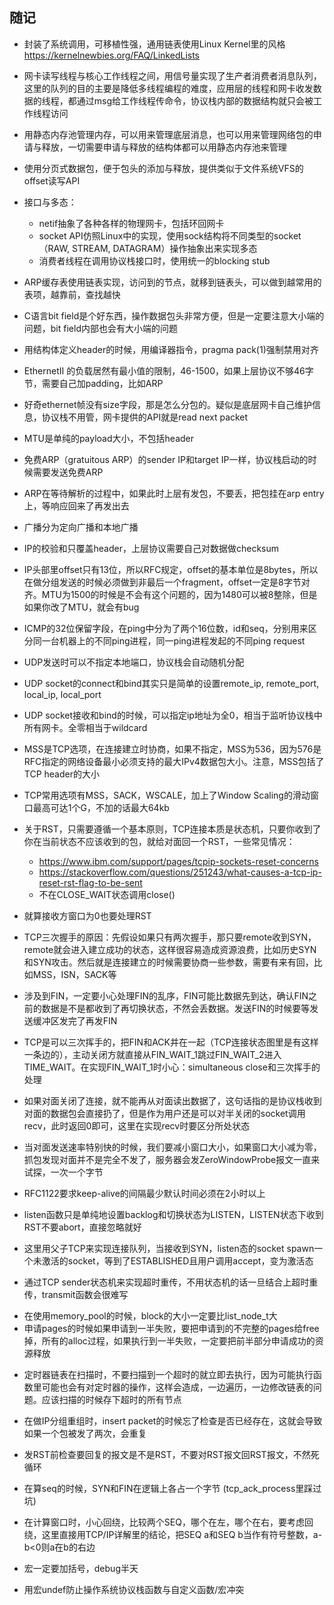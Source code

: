 ## 随记

* 封装了系统调用，可移植性强，通用链表使用Linux Kernel里的风格 https://kernelnewbies.org/FAQ/LinkedLists
* 网卡读写线程与核心工作线程之间，用信号量实现了生产者消费者消息队列，这里的队列的目的主要是降低多线程编程的难度，应用层的线程和网卡收发数据的线程，都通过msg给工作线程传命令，协议栈内部的数据结构就只会被工作线程访问
* 用静态内存池管理内存，可以用来管理底层消息，也可以用来管理网络包的申请与释放，一切需要申请与释放的结构体都可以用静态内存池来管理
* 使用分页式数据包，便于包头的添加与释放，提供类似于文件系统VFS的offset读写API
* 接口与多态：
  * netif抽象了各种各样的物理网卡，包括环回网卡
  * socket API仿照Linux中的实现，使用sock结构将不同类型的socket（RAW, STREAM, DATAGRAM）操作抽象出来实现多态
  * 消费者线程在调用协议栈接口时，使用统一的blocking stub
* ARP缓存表使用链表实现，访问到的节点，就移到链表头，可以做到越常用的表项，越靠前，查找越快

* C语言bit field是个好东西，操作数据包头非常方便，但是一定要注意大小端的问题，bit field内部也会有大小端的问题
* 用结构体定义header的时候，用编译器指令，pragma pack(1)强制禁用对齐
* EthernetII 的负载居然有最小值的限制，46-1500，如果上层协议不够46字节，需要自己加padding，比如ARP
* 好奇ethernet帧没有size字段，那是怎么分包的。疑似是底层网卡自己维护信息，协议栈不用管，网卡提供的API就是read next packet
* MTU是单纯的payload大小，不包括header

- 免费ARP（gratuitous ARP）的sender IP和target IP一样，协议栈启动的时候需要发送免费ARP
- ARP在等待解析的过程中，如果此时上层有发包，不要丢，把包挂在arp entry上，等响应回来了再发出去
- 广播分为定向广播和本地广播

- IP的校验和只覆盖header，上层协议需要自己对数据做checksum
- IP头部里offset只有13位，所以RFC规定，offset的基本单位是8bytes，所以在做分组发送的时候必须做到非最后一个fragment，offset一定是8字节对齐。MTU为1500的时候是不会有这个问题的，因为1480可以被8整除，但是如果你改了MTU，就会有bug

- ICMP的32位保留字段，在ping中分为了两个16位数，id和seq，分别用来区分同一台机器上的不同ping进程，同一ping进程发起的不同ping request

- UDP发送时可以不指定本地端口，协议栈会自动随机分配
- UDP socket的connect和bind其实只是简单的设置remote_ip, remote_port, local_ip, local_port

- UDP socket接收和bind的时候，可以指定ip地址为全0，相当于监听协议栈中所有网卡。全零相当于wildcard

- MSS是TCP选项，在连接建立时协商，如果不指定，MSS为536，因为576是RFC指定的网络设备最小必须支持的最大IPv4数据包大小。注意，MSS包括了TCP header的大小

- TCP常用选项有MSS，SACK，WSCALE，加上了Window Scaling的滑动窗口最高可达1个G，不加的话最大64kb

- 关于RST，只需要遵循一个基本原则，TCP连接本质是状态机，只要你收到了你在当前状态不应该收到的包，就给对面回一个RST，一些常见情况：
  - https://www.ibm.com/support/pages/tcpip-sockets-reset-concerns
  - https://stackoverflow.com/questions/251243/what-causes-a-tcp-ip-reset-rst-flag-to-be-sent
  - 不在CLOSE_WAIT状态调用close()

- 就算接收方窗口为0也要处理RST

- TCP三次握手的原因：先假设如果只有两次握手，那只要remote收到SYN，remote就会进入建立成功的状态，这样很容易造成资源浪费，比如历史SYN和SYN攻击。然后就是连接建立的时候需要协商一些参数，需要有来有回，比如MSS，ISN，SACK等

- 涉及到FIN，一定要小心处理FIN的乱序，FIN可能比数据先到达，确认FIN之前的数据是不是都收到了再切换状态，不然会丢数据。发送FIN的时候要等发送缓冲区发完了再发FIN

- TCP是可以三次挥手的，把FIN和ACK并在一起（TCP连接状态图里是有这样一条边的），主动关闭方就直接从FIN_WAIT_1跳过FIN_WAIT_2进入TIME_WAIT。在实现FIN_WAIT_1时小心：simultaneous close和三次挥手的处理

- 如果对面关闭了连接，就不能再从对面读出数据了，这句话指的是协议栈收到对面的数据包会直接扔了，但是作为用户还是可以对半关闭的socket调用recv，此时返回0即可，这里在实现recv时要区分所处状态

- 当对面发送速率特别快的时候，我们要减小窗口大小，如果窗口大小减为零，抓包发现对面并不是完全不发了，服务器会发ZeroWindowProbe报文一直来试探，一次一个字节

- RFC1122要求keep-alive的间隔最少默认时间必须在2小时以上

- listen函数只是单纯地设置backlog和切换状态为LISTEN，LISTEN状态下收到RST不要abort，直接忽略就好

* 这里用父子TCP来实现连接队列，当接收到SYN，listen态的socket spawn一个未激活的socket，等到了ESTABLISHED且用户调用accept，变为激活态

- 通过TCP sender状态机来实现超时重传，不用状态机的话一旦结合上超时重传，transmit函数会很难写


* 在使用memory_pool的时候，block的大小一定要比list_node_t大
* 申请pages的时候如果申请到一半失败，要把申请到的不完整的pages给free掉，所有的alloc过程，如果执行到一半失败，一定要把前半部分申请成功的资源释放

- 定时器链表在扫描时，不要扫描到一个超时的就立即去执行，因为可能执行函数里可能也会有对定时器的操作，这样会造成，一边遍历，一边修改链表的问题。应该扫描的时候存下超时的所有节点
- 在做IP分组重组时，insert packet的时候忘了检查是否已经存在，这就会导致如果一个包被发了两次，会重复

- 发RST前检查要回复的报文是不是RST，不要对RST报文回RST报文，不然死循环

- 在算seq的时候，SYN和FIN在逻辑上各占一个字节 (tcp_ack_process里踩过坑)

* 在计算窗口时，小心回绕，比较两个SEQ，哪个在左，哪个在右，要考虑回绕，这里直接用TCP/IP详解里的结论，把SEQ a和SEQ b当作有符号整数，a-b<0则a在b的右边

- 宏一定要加括号，debug半天

- 用宏undef防止操作系统协议栈函数与自定义函数/宏冲突
